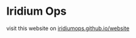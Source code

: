 # Iridium Ops

visit this website on [iridiumops.github.io/website](http://iridiumops.github.io/website/)
